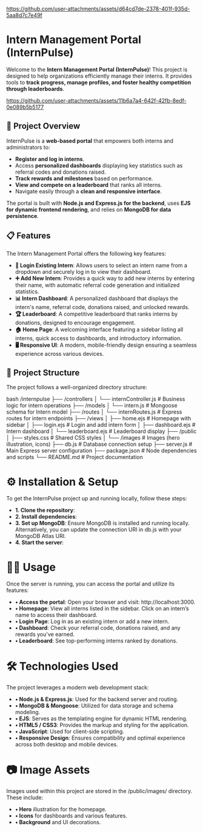 
https://github.com/user-attachments/assets/d64cd7de-2378-401f-935d-5aa8d7c7e49f
# Intern Management Portal (InternPulse)

Welcome to the **Intern Management Portal (InternPulse)**! This project is designed to help organizations efficiently manage their interns. It provides tools to **track progress, manage profiles, and foster healthy competition through leaderboards**.



https://github.com/user-attachments/assets/11b6a7a4-642f-42fb-8edf-0e089b5b5177


## 🚀 Project Overview

InternPulse is a **web-based portal** that empowers both interns and administrators to:
*   **Register and log in interns**.
*   Access **personalized dashboards** displaying key statistics such as referral codes and donations raised.
*   **Track rewards and milestones** based on performance.
*   **View and compete on a leaderboard** that ranks all interns.
*   Navigate easily through a **clean and responsive interface**.

The portal is built with **Node.js and Express.js for the backend**, uses **EJS for dynamic frontend rendering**, and relies on **MongoDB for data persistence**.



## 📋 Features

The Intern Management Portal offers the following key features:

*   **🔐 Login Existing Intern**: Allows users to select an intern name from a dropdown and securely log in to view their dashboard.
*   **➕ Add New Intern**: Provides a quick way to add new interns by entering their name, with automatic referral code generation and initialized statistics.
*   **📊 Intern Dashboard**: A personalized dashboard that displays the intern's name, referral code, donations raised, and unlocked rewards.
*   **🏆 Leaderboard**: A competitive leaderboard that ranks interns by donations, designed to encourage engagement.
*   **🏠 Home Page**: A welcoming interface featuring a sidebar listing all interns, quick access to dashboards, and introductory information.
*   **🖥️ Responsive UI**: A modern, mobile-friendly design ensuring a seamless experience across various devices.


## 📂 Project Structure

The project follows a well-organized directory structure:

bash
/internpulse
├── /controllers
│   └── internController.js # Business logic for intern operations
├── /models
│   └── intern.js # Mongoose schema for Intern model
├── /routes
│   └── internRoutes.js # Express routes for intern endpoints
├── /views
│   ├── home.ejs # Homepage with sidebar
│   ├── login.ejs # Login and add intern form
│   ├── dashboard.ejs # Intern dashboard
│   └── leaderboard.ejs # Leaderboard display
├── /public
│   ├── styles.css # Shared CSS styles
│   └── /images # Images (hero illustration, icons)
├── db.js # Database connection setup
├── server.js # Main Express server configuration
├── package.json # Node dependencies and scripts
└── README.md # Project documentation



# ⚙️ Installation & Setup
To get the InternPulse project up and running locally, follow these steps:
*   **1. Clone the repository**:
*   **2. Install dependencies**:
*   **3. Set up MongoDB**: Ensure MongoDB is installed and running locally. Alternatively, you can update the connection URI in db.js with your MongoDB Atlas URI.
*   **4. Start the server**:



 # 🧑‍💻 Usage
Once the server is running, you can access the portal and utilize its features:
*   **• Access the portal**: Open your browser and visit: http://localhost:3000.
*   **• Homepage**: View all interns listed in the sidebar. Click on an intern’s name to access their dashboard.
*   **• Login Page**: Log in as an existing intern or add a new intern.
*   **• Dashboard**: Check your referral code, donations raised, and any rewards you've earned.
*   **• Leaderboard**: See top-performing interns ranked by donations.



 # 🛠️ Technologies Used
The project leverages a modern web development stack:
*   **• Node.js & Express.js**: Used for the backend server and routing.
*   **• MongoDB & Mongoose**: Utilized for data storage and schema modeling.
*   **• EJS**: Serves as the templating engine for dynamic HTML rendering.
*   **• HTML5 / CSS3**: Provides the markup and styling for the application.
*   **• JavaScript**: Used for client-side scripting.
*   **• Responsive Design**: Ensures compatibility and optimal experience across both desktop and mobile devices.



 # 📷 Image Assets
Images used within this project are stored in the /public/images/ directory. These include:
*   **• Hero** illustration for the homepage.
*   **• Icons** for dashboards and various features.
*   **• Background** and UI decorations.
